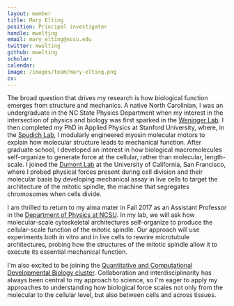 ```yaml
---
layout: member
title: Mary Elting
position: Principal investigator
handle: mwelting
email: mary_elting@ncsu.edu
twitter: mwelting
github: mwelting
scholar:
calendar:
image: /images/team/mary-elting.png
cv:
---
```


The broad question that drives my research is how biological function emerges from structure and mechanics. A native North Carolinian, I was an undergraduate in the NC State Physics Department when my interest in the intersection of physics and biology was first sparked in the [Weninger Lab](https://www.physics.ncsu.edu/weninger/). I then completed my PhD in Applied Physics at Stanford University, where, in the [Spudich Lab](http://spudlab.stanford.edu/), I modularly engineered myosin molecular motors to explain how molecular structure leads to mechanical function. After graduate school, I developed an interest in how biological macromolecules self-organize to generate force at the cellular, rather than molecular, length-scale. I joined the [Dumont Lab](http://www.dumontlab.ucsf.edu/) at the University of California, San Francisco, where I probed physical forces present during cell division and their molecular basis by developing mechanical assay in live cells to target the architecture of the mitotic spindle, the machine that segregates chromosomes when cells divide.

I am thrilled to return to my alma mater in Fall 2017 as an Assistant Professor in the [Department of Physics at NCSU](http://physics.ncsu.edu). In my lab, we will ask how molecular-scale cytoskeletal architectures self-organize to produce the cellular-scale function of the mitotic spindle. Our approach will use experiments both in vitro and in live cells to rewrire microtubule architectures, probing how the structures of the mitotic spindle allow it to execute its essential mechanical function.

I'm also excited to be joining the [Quantitative and Computational Developmental Biology cluster](https://facultyclusters.ncsu.edu/clusters/modeling-the-living-embryo/). Collaboration and interdisciplinarity has always been central to my approach to science, so I'm eager to apply my approaches to understanding how biological force scales not only from the molecular to the cellular level, but also between cells and across tissues.
